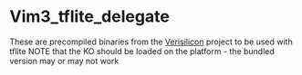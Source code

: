 # Vim3_tflite_delegate

These are precompiled binaries from the [Verisilicon](https://github.com/VeriSilicon/tflite-vx-delegate) project to be used with tflite
NOTE that the KO should be loaded on the platform - the bundled version may or may not work

